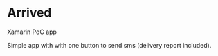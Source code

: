 # Arrived

Xamarin PoC app

Simple app with with one button to send sms (delivery report included).
